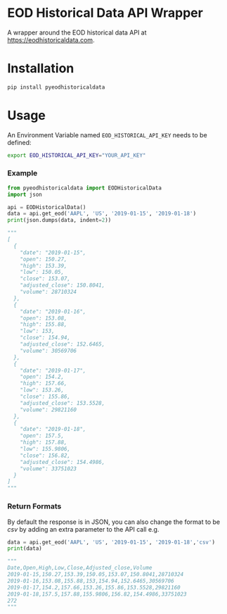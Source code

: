 # EOD Historical Data API Wrapper
A wrapper around the EOD historical data API at https://eodhistoricaldata.com.

# Installation 
```bash
pip install pyeodhistoricaldata
```
# Usage
An Environment Variable named `EOD_HISTORICAL_API_KEY` needs to be defined:
```bash
export EOD_HISTORICAL_API_KEY="YOUR_API_KEY"
```
### Example
```python
from pyeodhistoricaldata import EODHistoricalData
import json

api = EODHistoricalData()
data = api.get_eod('AAPL', 'US', '2019-01-15', '2019-01-18')
print(json.dumps(data, indent=2))

"""
[
  {
    "date": "2019-01-15",
    "open": 150.27,
    "high": 153.39,
    "low": 150.05,
    "close": 153.07,
    "adjusted_close": 150.8041,
    "volume": 28710324
  },
  {
    "date": "2019-01-16",
    "open": 153.08,
    "high": 155.88,
    "low": 153,
    "close": 154.94,
    "adjusted_close": 152.6465,
    "volume": 30569706
  },
  {
    "date": "2019-01-17",
    "open": 154.2,
    "high": 157.66,
    "low": 153.26,
    "close": 155.86,
    "adjusted_close": 153.5528,
    "volume": 29821160
  },
  {
    "date": "2019-01-18",
    "open": 157.5,
    "high": 157.88,
    "low": 155.9806,
    "close": 156.82,
    "adjusted_close": 154.4986,
    "volume": 33751023
  }
]
"""
```

### Return Formats
By default the response is in JSON, you can also change the format to be _csv_ by adding an extra parameter to the API call e.g.
```python
data = api.get_eod('AAPL', 'US', '2019-01-15', '2019-01-18','csv')
print(data)

"""
Date,Open,High,Low,Close,Adjusted_close,Volume
2019-01-15,150.27,153.39,150.05,153.07,150.8041,28710324
2019-01-16,153.08,155.88,153,154.94,152.6465,30569706
2019-01-17,154.2,157.66,153.26,155.86,153.5528,29821160
2019-01-18,157.5,157.88,155.9806,156.82,154.4986,33751023
272
"""
```
